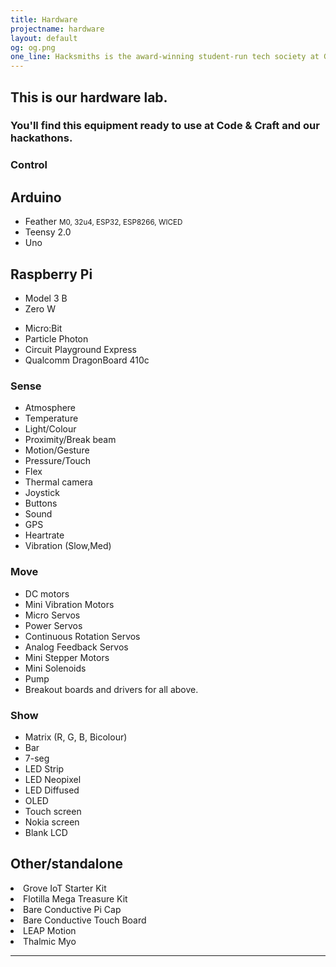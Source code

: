 ```yaml
---
title: Hardware
projectname: hardware
layout: default
og: og.png
one_line: Hacksmiths is the award-winning student-run tech society at Goldsmiths, University of London.
---
```


<section class="hardware">
  <div class="container">
    <div class="text-center">
      <h1 class="h2">This is our hardware lab.</h1>
      <h3>You'll find this equipment ready to use at Code & Craft and our hackathons.</h3>
    </div>
    <!-- <ul class="hardware-list list row"></ul> -->
    <div class="hardware-list grid">
      <section class="control">
        <h1>Control</h1>
        <div class="boards">
          <div class="board">
            <h2>Arduino</h2>
            <ul>
              <li>Feather <small>M0, 32u4, ESP32, ESP8266, WICED</small></li>
              <li>Teensy 2.0</li>
              <li>Uno</li>
            </ul>
          </div>
          <div class="board">
            <h2>Raspberry Pi</h2>
            <ul>
              <li>Model 3 B</li>
              <li>Zero W</li>
            </ul>
          </div>
          <div class="board other">
            <ul>
              <li>Micro:Bit</li>
              <li>Particle Photon</li>
              <li>Circuit Playground Express</li>
              <li>Qualcomm DragonBoard 410c</li>
            </ul>
          </div>
        </div>
      </section>
      <div class="components">
        <section class="sense">
          <h1>Sense</h1>
          <ul>
            <li>Atmosphere</li>
            <li>Temperature</li>
            <li>Light/Colour</li>
            <li>Proximity/Break beam</li>
            <li>Motion/Gesture</li>
            <li>Pressure/Touch</li>
            <li>Flex</li>
            <li>Thermal camera</li>
            <li>Joystick</li>
            <li>Buttons</li>
            <li>Sound</li>
            <li>GPS</li>
            <li>Heartrate</li>
            <li>Vibration (Slow,Med)</li>
          </ul>
        </section>
        <section class="move">
          <h1>Move</h1>
          <ul>
            <li>DC motors</li>
            <li>Mini Vibration Motors</li>
            <li>Micro Servos</li>
            <li>Power Servos</li>
            <li>Continuous Rotation Servos</li>
            <li>Analog Feedback Servos</li>
            <li>Mini Stepper Motors</li>
            <li>Mini Solenoids</li>
            <li>Pump</li>
            <li>Breakout boards and drivers for all above.</li>
          </ul>
        </section>
        <section class="show">
          <h1>Show</h1>
          <ul>
            <li>Matrix (R, G, B, Bicolour)</li>
            <li>Bar</li>
            <li>7-seg</li>
            <li>LED Strip</li>
            <li>LED Neopixel</li>
            <li>LED Diffused</li>
            <li>OLED</li>
            <li>Touch screen</li>
            <li>Nokia screen</li>
            <li>Blank LCD</li>
          </ul>
        </section>
      </div>
      <section class="other">
        <h2>Other/standalone</h2>
        <li>Grove IoT Starter Kit</li>
        <li>Flotilla Mega Treasure Kit</li>
        <li>Bare Conductive Pi Cap</li>
        <li>Bare Conductive Touch Board</li>
        <li>LEAP Motion</li>
        <li>Thalmic Myo</li>
      </section>
    </div>
</div>

<hr>
